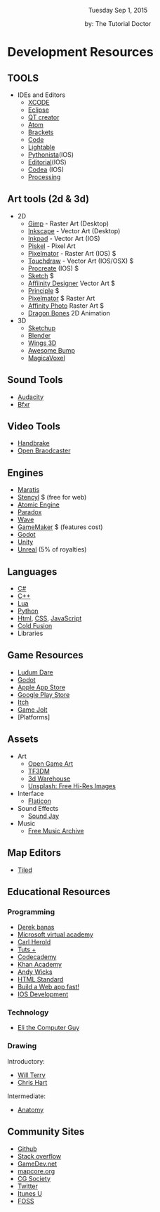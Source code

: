 <p style="
color:;
text-align:center;
font-size:">
Tuesday  Sep 1, 2015
</p>
<p style="
color:;
text-align:center;
font-size:">
by: The Tutorial Doctor
</p>

# Development  Resources

## TOOLS
- IDEs and Editors
	- [XCODE](https://developer.apple.com/xcode/)
	- [Eclipse](https://eclipse.org/ide/)
	- [QT creator](http://www.qt.io/ide/)
	- [Atom](https://atom.io)
	- [Brackets](http://brackets.io)
	- [Code](https://code.visualstudio.com)
	- [Lightable](http://lighttable.com)
	- [Pythonista](http://omz-software.com/pythonista/)(IOS)
	- [Editorial](http://omz-software.com/editorial/)(IOS)
	- [Codea](http://twolivesleft.com/Codea/) (IOS)
	- [Processing](https://processing.org)
	
## Art tools (2d & 3d)
- 2D
	- [Gimp](http://www.gimp.org) - Raster Art (Desktop)
	- [Inkscape](https://inkscape.org/en/) - Vector Art (Desktop)
	- [Inkpad](https://itunes.apple.com/us/app/inkpad/id400083414?mt=8) - Vector Art (IOS)
	- [Piskel](http://www.piskelapp.com) - Pixel Art
	- [Pixelmator](http://www.pixelmator.com) - Raster Art (IOS) $
	- [Touchdraw](http://elevenworks.com/touchdraw/ipad/) - Vector Art (IOS/OSX) $
	- [Procreate](http://procreate.si) (IOS) $
	- [Sketch](https://www.sketchapp.com) $
	- [Affiinity Designer](https://affinity.serif.com/en-us/designer/) Vector Art $
	- [Principle](http://principleformac.com) $
	- [Pixelmator](http://www.pixelmator.com/mac/) $ Raster Art
	- [Affinity Photo](https://affinity.serif.com/en-us/photo/) Raster Art $
	- [Dragon Bones](http://dragonbones.com/en/download.html#.V9nz7GNy5Nk) 2D Animation
- 3D
	- [Sketchup](http://www.sketchup.com)
	- [Blender](http://www.blender.org)
	- [Wings 3D](http://www.wings3d.com)
	- [Awesome Bump](http://awesomebump.besaba.com)
	- [MagicaVoxel](https://ephtracy.github.io)

## Sound Tools
- [Audacity](http://audacityteam.org)
- [Bfxr](http://www.bfxr.net)

## Video Tools
- [Handbrake](https://handbrake.fr/features.php)
- [Open Braodcaster](https://obsproject.com)

## Engines
- [Maratis](http://www.maratis3d.org)
- [Stencyl](http://www.stencyl.com) $ (free for web)
- [Atomic Engine](http://atomicgameengine.com)
- [Paradox](http://paradox3d.net)
- [Wave](https://waveengine.net)
- [GameMaker](http://www.yoyogames.com/studio) $ (features cost)
- [Godot](http://www.godotengine.org/projects/godot-engine)
- [Unity](https://unity3d.com)
- [Unreal](https://www.unrealengine.com) (5% of royalties)


## Languages
- [C#](https://www.youtube.com/watch?v=lisiwUZJXqQ&index=21&list=PLGLfVvz_LVvSX7fVd4OUFp_ODd86H0ZIY)
- [C++](https://www.youtube.com/watch?v=Rub-JsjMhWY&index=1&list=PLGLfVvz_LVvSX7fVd4OUFp_ODd86H0ZIY)
- [Lua](https://www.youtube.com/watch?v=iMacxZQMPXs&index=20&list=PLGLfVvz_LVvSX7fVd4OUFp_ODd86H0ZIY)
- [Python](https://www.youtube.com/watch?v=N4mEzFDjqtA&index=2&list=PLGLfVvz_LVvSX7fVd4OUFp_ODd86H0ZIY)
- [Html](https://www.youtube.com/watch?v=Ggh_y-33Eso&index=7&list=PLGLfVvz_LVvSX7fVd4OUFp_ODd86H0ZIY), [CSS](https://www.youtube.com/watch?v=I-rTKuEhrCM&index=8&list=PLGLfVvz_LVvSX7fVd4OUFp_ODd86H0ZIY), [JavaScript](https://www.youtube.com/watch?v=_cLvpJY2deo&index=6&list=PLGLfVvz_LVvSX7fVd4OUFp_ODd86H0ZIY) 
- [Cold Fusion](http://www.learncfinaweek.com/week1/What_is_ColdFusion_/)
- Libraries

## Game Resources
- [Ludum Dare](http://ludumdare.com/compo/)
- [Godot](http://www.godotengine.org/projects/godot-engine/boards/8)
- [Apple App Store](https://itunes.apple.com/us/genre/ios/id36?mt=8)
- [Google Play Store](https://play.google.com/store/apps?hl=en)
- [Itch](http://itch.io)
- [Game Jolt](http://gamejolt.com)
- [Platforms]

## Assets
- Art
	- [Open Game Art](http://opengameart.org)
	- [TF3DM](http://tf3dm.com)
	- [3d Warehouse](https://3dwarehouse.sketchup.com/index.html)
	- [Unsplash: Free Hi-Res Images](https://unsplash.com)
- Interface
	- [Flaticon](http://www.flaticon.com/packs/2)
- Sound Effects
	- [Sound Jay](http://www.soundjay.com)
- Music
	- [Free Music Archive](http://freemusicarchive.org)

## Map Editors
- [Tiled](http://www.mapeditor.org)

## Educational Resources
### Programming
- [Derek banas](https://www.youtube.com/channel/UCwRXb5dUK4cvsHbx-rGzSgw)
- [Microsoft virtual academy](http://www.microsoftvirtualacademy.com)
- [Carl Herold](https://www.youtube.com/watch?v=_T-Bbn-tWK4)
- [Tuts +](http://gamedevelopment.tutsplus.com)
- [Codecademy](https://www.codecademy.com/learn)
- [Khan Academy](https://www.khanacademy.org/computing/computer-programming)
- [Andy Wicks](https://www.youtube.com/user/edulevel/videos)
- [HTML Standard](https://html.spec.whatwg.org/multipage/semantics.html)
- [Build a Web app fast!](http://www.pixelmonkey.org/2012/06/14/web-app)
- [IOS Development](https://www.youtube.com/watch?v=ojbb6nGvIi8&index=1&list=PLMRqhzcHGw1ZF7VdTt2EALt_5i6RELc0k)
 
### Technology
- [Eli the Computer Guy](https://www.youtube.com/user/elithecomputerguy)

### Drawing

Introductory:
- [Will Terry](https://www.youtube.com/watch?v=21iqgxVrrrs&list=PL0455BA1360AC306D&index=1)
- [Chris Hart](https://www.youtube.com/user/chrishartbooks)

Intermediate:
- [Anatomy](https://www.youtube.com/channel/UClM2LuQ1q5WEc23462tQzBg)

## Community Sites
- [Github](https://github.com)
- [Stack overflow](http://stackoverflow.com)
- [GameDev.net](http://www.gamedev.net/page/index.html)
- [mapcore.org](https://www.mapcore.org)
- [CG Society](http://www.cgsociety.org)
- [Twitter](https://twitter.com)
- [Itunes U](http://www.apple.com/education/ipad/itunes-u/)
- [FOSS](http://www.fosshub.com)
